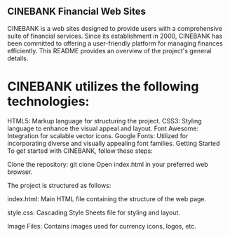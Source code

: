 ## CINEBANK Financial Web Sites
CINEBANK is a web sites designed to provide users with a comprehensive suite of financial services. Since its establishment in 2000, CINEBANK has been committed to offering a user-friendly platform for managing finances efficiently. This README provides an overview of the project's general details.

# CINEBANK utilizes the following technologies:
HTML5: Markup language for structuring the project. CSS3: Styling language to enhance the visual appeal and layout. Font Awesome: Integration for scalable vector icons. Google Fonts: Utilized for incorporating diverse and visually appealing font families. Getting Started To get started with CINEBANK, follow these steps:

Clone the repository: git clone Open index.html in your preferred web browser.

The project is structured as follows:

index.html: Main HTML file containing the structure of the web page.

style.css: Cascading Style Sheets file for styling and layout.

Image Files: Contains images used for currency icons, logos, etc.
